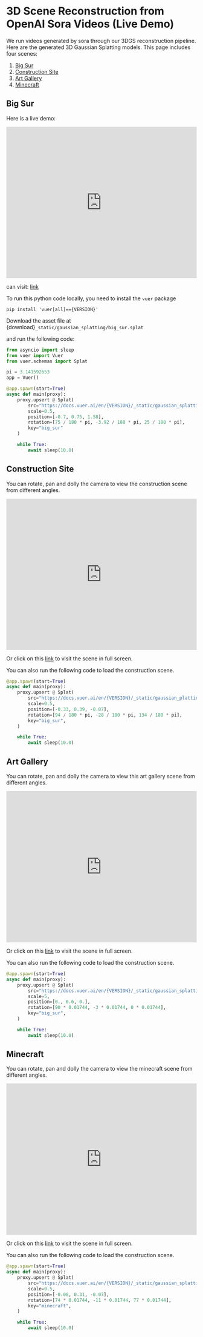 
# 3D Scene Reconstruction from OpenAI Sora Videos (Live Demo)

We run videos generated by sora through our 3DGS reconstruction pipeline. Here
are the generated 3D Gaussian Splatting models. This page includes four scenes:

1. [Big Sur](#big-sur) 
2. [Construction Site](#sora-construction-scene) 
3. [Art Gallery](#art-gallery)
4. [Minecraft](#minecraft)

## Big Sur

Here is a live demo:
<iframe src="https://vuer.ai/?collapseMenu=True&grid=False&fov=115&scene=3gAEqGNoaWxkcmVukd4AB6hjaGlsZHJlbpCjdGFnpVNwbGF0o2tleadiaWdfc3Vyo3NyY9k7aHR0cHM6Ly9kb2NzLnZ1ZXIuYWkvZW4vbGF0ZXN0L19zdGF0aWMvYXNzZXRzL2JpZ19zdXIuc3BsYXSlc2NhbGXLP%2BAAAAAAAACocG9zaXRpb26Ty7%2FmZmZgAAAAyz%2FoAAAAAAAAyz%2F5R64gAAAAqHJvdGF0aW9uk8s%2F9PGmwAAAAMu%2FsYPFQAAAAMs%2F2%2BzeYAAAAKxodG1sQ2hpbGRyZW6Qq3Jhd0NoaWxkcmVukKpiZ0NoaWxkcmVukA%3D%3D" width="100%" height="400" frameborder="0"></iframe>

can visit: <a href="https://vuer.ai/?collapseMenu=True&grid=False&fov=115&scene=3gAEqGNoaWxkcmVukd4AB6hjaGlsZHJlbpCjdGFnpVNwbGF0o2tleadiaWdfc3Vyo3NyY9k7aHR0cHM6Ly9kb2NzLnZ1ZXIuYWkvZW4vbGF0ZXN0L19zdGF0aWMvYXNzZXRzL2JpZ19zdXIuc3BsYXSlc2NhbGXLP%2BAAAAAAAACocG9zaXRpb26Ty7%2FmZmZgAAAAyz%2FoAAAAAAAAyz%2F5R64gAAAAqHJvdGF0aW9uk8s%2F9PGmwAAAAMu%2FsYPFQAAAAMs%2F2%2BzeYAAAAKxodG1sQ2hpbGRyZW6Qq3Jhd0NoaWxkcmVukKpiZ0NoaWxkcmVukA%3D%3">link</a>

To run this python code locally, you need to install the `vuer` package 
```shell
pip install 'vuer[all]=={VERSION}'
```

Download the asset file at {download}`_static/gaussian_splatting/big_sur.splat`

and run the following code:

```python
from asyncio import sleep
from vuer import Vuer
from vuer.schemas import Splat

pi = 3.141592653
app = Vuer()
```
```python
@app.spawn(start=True)
async def main(proxy):
    proxy.upsert @ Splat(
        src="https://docs.vuer.ai/en/{VERSION}/_static/gaussian_splatting/big_sur.splat",
        scale=0.5,
        position=[-0.7, 0.75, 1.58],
        rotation=[75 / 180 * pi, -3.92 / 180 * pi, 25 / 180 * pi],
        key="big_sur"
    )

    while True:
        await sleep(10.0)
```


## Construction Site

You can rotate, pan and dolly the camera to view the construction scene from different angles.

<iframe src="https://vuer.ai/?collapseMenu=True&fov=50&scene=3gAEqGNoaWxkcmVukd4AB6hjaGlsZHJlbpCjdGFnpVNwbGF0o2tleadiaWdfc3Vyo3NyY9lAaHR0cHM6Ly9kb2NzLnZ1ZXIuYWkvZW4vbGF0ZXN0L19zdGF0aWMvYXNzZXRzL2NvbnN0cnVjdGlvbi5zcGxhdKVzY2FsZcs%2F4AAAAAAAAKhwb3NpdGlvbpPLv9UeuGAAAADLP9j1woAAAADLv7HrhSAAAACocm90YXRpb26Tyz%2F6P%2B%2FAAAAAy7%2FfRrugAAAAy0ACtb4AAAAArGh0bWxDaGlsZHJlbpCrcmF3Q2hpbGRyZW6QqmJnQ2hpbGRyZW6Q" width="100%" height="400" frameborder="0"></iframe>

Or click on this <a href="https://vuer.ai/?collapseMenu=True&fov=50&scene=3gAEqGNoaWxkcmVukd4AB6hjaGlsZHJlbpCjdGFnpVNwbGF0o2tleadiaWdfc3Vyo3NyY9lAaHR0cHM6Ly9kb2NzLnZ1ZXIuYWkvZW4vbGF0ZXN0L19zdGF0aWMvYXNzZXRzL2NvbnN0cnVjdGlvbi5zcGxhdKVzY2FsZcs%2F4AAAAAAAAKhwb3NpdGlvbpPLv9UeuGAAAADLP9j1woAAAADLv7HrhSAAAACocm90YXRpb26Tyz%2F6P%2B%2FAAAAAy7%2FfRrugAAAAy0ACtb4AAAAArGh0bWxDaGlsZHJlbpCrcmF3Q2hpbGRyZW6QqmJnQ2hpbGRyZW6Q">link</a> to visit the scene in full screen.

You can also run the following code to load the construction scene.

```python
@app.spawn(start=True)
async def main(proxy):
    proxy.upsert @ Splat(
        src="https://docs.vuer.ai/en/{VERSION}/_static/gaussian_platting/construction.splat",
        scale=0.5,
        position=[-0.33, 0.39, -0.07],
        rotation=[94 / 180 * pi, -28 / 180 * pi, 134 / 180 * pi],
        key="big_sur",
    )

    while True:
        await sleep(10.0)
```

## Art Gallery

You can rotate, pan and dolly the camera to view this art gallery scene from different angles.

<iframe src="https://vuer.ai/?collapseMenu=True&fov=50&grid=False&scene=3gAEqGNoaWxkcmVukd4AB6hjaGlsZHJlbpCjdGFnpVNwbGF0o2tleadiaWdfc3Vyo3NyY9lDaHR0cHM6Ly9kb2NzLnZ1ZXIuYWkvZW4vbGF0ZXN0L19zdGF0aWMvZ2F1c3NpYW5fc3BsYXR0aW5nL2FydC5zcGxhdKVzY2FsZQWocG9zaXRpb26TAMs%2F4zMzQAAAAACocm90YXRpb26Tyz%2F5HRTgAAAAy7%2Bqya%2FgAAAAAKxodG1sQ2hpbGRyZW6Qq3Jhd0NoaWxkcmVukKpiZ0NoaWxkcmVukA%3D%3D" width="100%" height="400" frameborder="0"></iframe>

Or click on this <a href="https://vuer.ai/?collapseMenu=True&grid=False&fov=50&scene=3gAEqGNoaWxkcmVukd4AB6hjaGlsZHJlbpCjdGFnpVNwbGF0o2tleadiaWdfc3Vyo3NyY9lDaHR0cHM6Ly9kb2NzLnZ1ZXIuYWkvZW4vbGF0ZXN0L19zdGF0aWMvZ2F1c3NpYW5fc3BsYXR0aW5nL2FydC5zcGxhdKVzY2FsZQWocG9zaXRpb26TAMs%2F4zMzQAAAAACocm90YXRpb26Tyz%2F5HRTgAAAAy7%2Bqya%2FgAAAAAKxodG1sQ2hpbGRyZW6Qq3Jhd0NoaWxkcmVukKpiZ0NoaWxkcmVukA%3D%3D">link</a> to visit the scene in full screen.

You can also run the following code to load the construction scene.

```python
@app.spawn(start=True)
async def main(proxy):
    proxy.upsert @ Splat(
        src="https://docs.vuer.ai/en/{VERSION}/_static/gaussian_splatting/art.splat",
        scale=5,
        position=[0., 0.6, 0.],
        rotation=[90 * 0.01744, -3 * 0.01744, 0 * 0.01744],
        key="big_sur",
    )

    while True:
        await sleep(10.0)
```

## Minecraft

You can rotate, pan and dolly the camera to view the minecraft scene from different angles.

<iframe src="https://vuer.ai/?collapseMenu=True&fov=50&grid=False&scene=3gAEqGNoaWxkcmVukd4AB6hjaGlsZHJlbpCjdGFnpVNwbGF0o2tlealtaW5lY3JhZnSjc3Jj2UlodHRwczovL2RvY3MudnVlci5haS9lbi9sYXRlc3QvX3N0YXRpYy9nYXVzc2lhbl9zcGxhdHRpbmcvbWluZWNyYWZ0LnNwbGF0pXNjYWxlyz%2FgAAAAAAAAqHBvc2l0aW9uk8u%2FtHrhQAAAAMs%2F09cKQAAAAMu%2FseuFIAAAAKhyb3RhdGlvbpPLP%2FSmIkAAAADLv8iONoAAAADLP%2FV8b8AAAACsaHRtbENoaWxkcmVukKtyYXdDaGlsZHJlbpCqYmdDaGlsZHJlbpA%3D" width="100%" height="400" frameborder="0"></iframe>

Or click on this <a href="https://vuer.ai/?collapseMenu=True&fov=50&grid=False&scene=3gAEqGNoaWxkcmVukd4AB6hjaGlsZHJlbpCjdGFnpVNwbGF0o2tlealtaW5lY3JhZnSjc3Jj2UlodHRwczovL2RvY3MudnVlci5haS9lbi9sYXRlc3QvX3N0YXRpYy9nYXVzc2lhbl9zcGxhdHRpbmcvbWluZWNyYWZ0LnNwbGF0pXNjYWxlyz%2FgAAAAAAAAqHBvc2l0aW9uk8u%2FtHrhQAAAAMs%2F09cKQAAAAMu%2FseuFIAAAAKhyb3RhdGlvbpPLP%2FSmIkAAAADLv8iONoAAAADLP%2FV8b8AAAACsaHRtbENoaWxkcmVukKtyYXdDaGlsZHJlbpCqYmdDaGlsZHJlbpA%3D">link</a> to visit the scene in full screen.

You can also run the following code to load the construction scene.

```python
@app.spawn(start=True)
async def main(proxy):
    proxy.upsert @ Splat(
        src="https://docs.vuer.ai/en/{VERSION}/_static/gaussian_splatting/minecraft.splat",
        scale=0.5,
        position=[-0.08, 0.31, -0.07],
        rotation=[74 * 0.01744, -11 * 0.01744, 77 * 0.01744],
        key="minecraft",
    )

    while True:
        await sleep(10.0)
```
